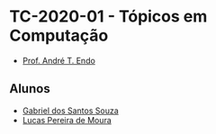 # TC-2020-01 - Tópicos em Computação

- [Prof. André T. Endo](https://github.com/andreendo)

## Alunos

- [Gabriel dos Santos Souza](https://github.com/gabrieldss)
- [Lucas Pereira de Moura](https://github.com/LucaSansa)